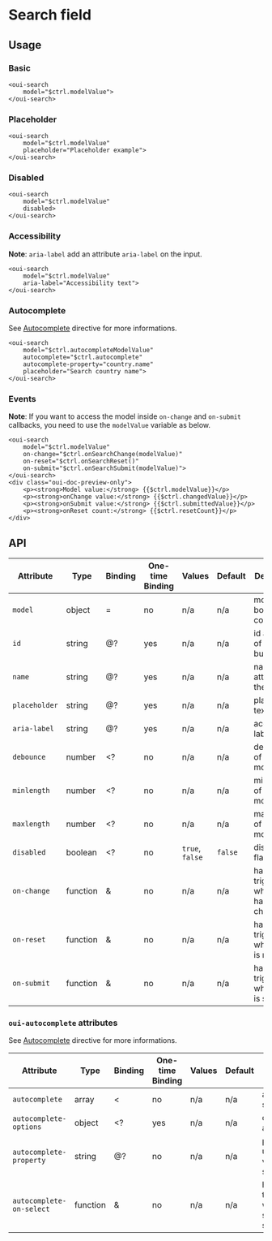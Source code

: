 # Search field

<component-status cx-design="complete" ux="complete"></component-status>

## Usage

### Basic

```html:preview
<oui-search
    model="$ctrl.modelValue">
</oui-search>
```

### Placeholder

```html:preview
<oui-search
    model="$ctrl.modelValue"
    placeholder="Placeholder example">
</oui-search>
```

### Disabled

```html:preview
<oui-search
    model="$ctrl.modelValue"
    disabled>
</oui-search>
```

### Accessibility

**Note**: `aria-label` add an attribute `aria-label` on the input.

```html:preview
<oui-search
    model="$ctrl.modelValue"
    aria-label="Accessibility text">
</oui-search>
```

### Autocomplete

See [Autocomplete](#!/oui-angular/autocomplete) directive for more informations.

```html:preview
<oui-search
    model="$ctrl.autocompleteModelValue"
    autocomplete="$ctrl.autocomplete"
    autocomplete-property="country.name"
    placeholder="Search country name">
</oui-search>
```

### Events

**Note**: If you want to access the model inside `on-change` and `on-submit` callbacks, you need to use the `modelValue` variable as below.

```html:preview
<oui-search
    model="$ctrl.modelValue"
    on-change="$ctrl.onSearchChange(modelValue)"
    on-reset="$ctrl.onSearchReset()"
    on-submit="$ctrl.onSearchSubmit(modelValue)">
</oui-search>
<div class="oui-doc-preview-only">
    <p><strong>Model value:</strong> {{$ctrl.modelValue}}</p>
    <p><strong>onChange value:</strong> {{$ctrl.changedValue}}</p>
    <p><strong>onSubmit value:</strong> {{$ctrl.submittedValue}}</p>
    <p><strong>onReset count:</strong> {{$ctrl.resetCount}}</p>
</div>
```

## API

| Attribute                 | Type      | Binding   | One-time Binding  | Values            | Default   | Description
| ----                      | ----      | ----      | ----              | ----              | ----      | ----
| `model`                   | object    | =         | no                | n/a               | n/a       | model bound to component
| `id`                      | string    | @?        | yes               | n/a               | n/a       | id attribute of the button
| `name`                    | string    | @?        | yes               | n/a               | n/a       | name attribute of the button
| `placeholder`             | string    | @?        | yes               | n/a               | n/a       | placeholder text
| `aria-label`              | string    | @?        | yes               | n/a               | n/a       | accessibility label
| `debounce`                | number    | <?        | no                | n/a               | n/a       | debounce of the model value
| `minlength`               | number    | <?        | no                | n/a               | n/a       | min length of the model value
| `maxlength`               | number    | <?        | no                | n/a               | n/a       | max length of the model value
| `disabled`                | boolean   | <?        | no                | `true`, `false`   | `false`   | disabled flag
| `on-change`               | function  | &         | no                | n/a               | n/a       | handler triggered when model has changed
| `on-reset`                | function  | &         | no                | n/a               | n/a       | handler triggered when form is reseted
| `on-submit`               | function  | &         | no                | n/a               | n/a       | handler triggered when form is submitted


### `oui-autocomplete` attributes

See [Autocomplete](#!/oui-angular/autocomplete) directive for more informations.

| Attribute                 | Type      | Binding   | One-time Binding  | Values            | Default   | Description
| ----                      | ----      | ----      | ----              | ----              | ----      | ----
| `autocomplete`            | array     | <         | no                | n/a               | n/a       | array of suggestions
| `autocomplete-options`    | object    | <?        | yes               | n/a               | n/a       | options of autocomplete
| `autocomplete-property`   | string    | @?        | no                | n/a               | n/a       | property path used to get value from suggestion
| `autocomplete-on-select`  | function  | &         | no                | n/a               | n/a       | handler triggered when suggestion is selected
